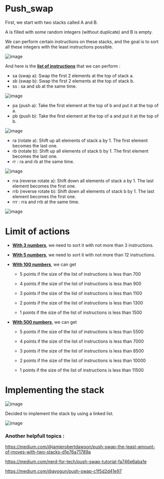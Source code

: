 # Push_swap

First, we start with two stacks called A and B.

A is filled with some random integers (without duplicate) and B is empty. 

We can perform certain instructions on these stacks, and the goal is to sort all these integers with the least instructions possible.

![image](https://github.com/izzypt/Push_swap/assets/73948790/5a04b89f-4ed9-48bf-bdd4-6bf56766cbb7)



And here is the <ins>**list of instructions**</ins> that we can perform :

- sa (swap a): Swap the first 2 elements at the top of stack a. 
- sb (swap b): Swap the first 2 elements at the top of stack b.
- ss : sa and sb at the same time.

![image](https://github.com/izzypt/Push_swap/assets/73948790/407c667f-1eae-47d4-a0c3-a8c337168fd3)

- pa (push a): Take the first element at the top of b and put it at the top of a. 
- pb (push b): Take the first element at the top of a and put it at the top of b.

![image](https://github.com/izzypt/Push_swap/assets/73948790/47290d7c-112c-4de7-8b58-bac1a6bd1785)

- ra (rotate a): Shift up all elements of stack a by 1. The first element becomes the last one.
- rb (rotate b): Shift up all elements of stack b by 1. The first element becomes the last one.
- rr : ra and rb at the same time.

![image](https://github.com/izzypt/Push_swap/assets/73948790/c5bb74b4-8d3d-47bc-8622-22ad9feea6a8)


- rra (reverse rotate a): Shift down all elements of stack a by 1. The last element becomes the first one.
- rrb (reverse rotate b): Shift down all elements of stack b by 1. The last element becomes the first one.
- rrr : rra and rrb at the same time.

![image](https://github.com/izzypt/Push_swap/assets/73948790/a7ea4981-003b-48c3-b171-a48887ce7fd0)


# Limit of actions

- <ins>**With 3 numbers**</ins>, we need to sort it with not more than 3 instructions.

- <ins>**With 5 numbers**</ins>, we need to sort it with not more than 12 instructions.

- <ins>**With 100 numbers**</ins>, we can get

  - 5 points if the size of the list of instructions is less than 700

  - 4 points if the size of the list of instructions is less than 900

  - 3 points if the size of the list of instructions is less than 1100

  - 2 points if the size of the list of instructions is less than 1300

  - 1 points if the size of the list of instructions is less than 1500

- <ins>**With 500 numbers**</ins>, we can get

  - 5 points if the size of the list of instructions is less than 5500

  - 4 points if the size of the list of instructions is less than 7000

  - 3 points if the size of the list of instructions is less than 8500

  - 2 points if the size of the list of instructions is less than 10000

  - 1 points if the size of the list of instructions is less than 11500


# Implementing the stack

![image](https://github.com/izzypt/Push_swap/assets/73948790/04aac693-59b3-4f62-8d3c-4fe703f03206)



Decided to implement the stack by using a linked list.

![image](https://github.com/izzypt/Push_swap/assets/73948790/7486eb4f-bb2f-4a45-ba97-ca808055e89d)


### Another helpfull topics :

https://medium.com/@jamierobertdawson/push-swap-the-least-amount-of-moves-with-two-stacks-d1e76a71789a

https://medium.com/nerd-for-tech/push-swap-tutorial-fa746e6aba1e

https://medium.com/@ayogun/push-swap-c1f5d2d41e97
